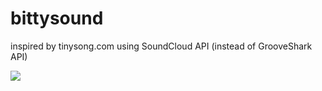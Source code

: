 # bittysound
inspired by tinysong.com using SoundCloud API (instead of GrooveShark API)

![](https://i.imgur.com/1dkGior.gif)
